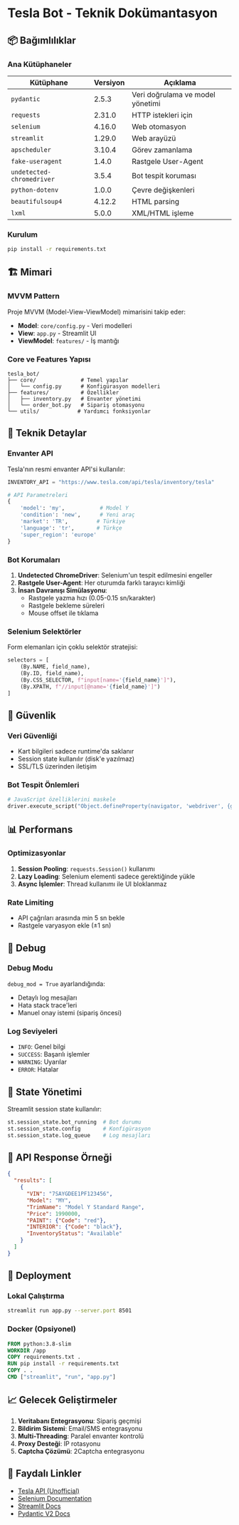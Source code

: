 # Tesla Bot - Teknik Dokümantasyon

## 📦 Bağımlılıklar

### Ana Kütüphaneler

| Kütüphane | Versiyon | Açıklama |
|-----------|----------|----------|
| `pydantic` | 2.5.3 | Veri doğrulama ve model yönetimi |
| `requests` | 2.31.0 | HTTP istekleri için |
| `selenium` | 4.16.0 | Web otomasyon |
| `streamlit` | 1.29.0 | Web arayüzü |
| `apscheduler` | 3.10.4 | Görev zamanlama |
| `fake-useragent` | 1.4.0 | Rastgele User-Agent |
| `undetected-chromedriver` | 3.5.4 | Bot tespit koruması |
| `python-dotenv` | 1.0.0 | Çevre değişkenleri |
| `beautifulsoup4` | 4.12.2 | HTML parsing |
| `lxml` | 5.0.0 | XML/HTML işleme |

### Kurulum

```bash
pip install -r requirements.txt
```

## 🏗️ Mimari

### MVVM Pattern

Proje MVVM (Model-View-ViewModel) mimarisini takip eder:

- **Model**: `core/config.py` - Veri modelleri
- **View**: `app.py` - Streamlit UI
- **ViewModel**: `features/` - İş mantığı

### Core ve Features Yapısı

```
tesla_bot/
├── core/              # Temel yapılar
│   └── config.py      # Konfigürasyon modelleri
├── features/          # Özellikler
│   ├── inventory.py   # Envanter yönetimi
│   └── order_bot.py   # Sipariş otomasyonu
└── utils/            # Yardımcı fonksiyonlar
```

## 🔧 Teknik Detaylar

### Envanter API

Tesla'nın resmi envanter API'si kullanılır:

```python
INVENTORY_API = "https://www.tesla.com/api/tesla/inventory/tesla"

# API Parametreleri
{
    'model': 'my',           # Model Y
    'condition': 'new',      # Yeni araç
    'market': 'TR',         # Türkiye
    'language': 'tr',       # Türkçe
    'super_region': 'europe'
}
```

### Bot Korumaları

1. **Undetected ChromeDriver**: Selenium'un tespit edilmesini engeller
2. **Rastgele User-Agent**: Her oturumda farklı tarayıcı kimliği
3. **İnsan Davranışı Simülasyonu**:
   - Rastgele yazma hızı (0.05-0.15 sn/karakter)
   - Rastgele bekleme süreleri
   - Mouse offset ile tıklama

### Selenium Selektörler

Form elemanları için çoklu selektör stratejisi:

```python
selectors = [
    (By.NAME, field_name),
    (By.ID, field_name),
    (By.CSS_SELECTOR, f"input[name='{field_name}']"),
    (By.XPATH, f"//input[@name='{field_name}']")
]
```

## 🔐 Güvenlik

### Veri Güvenliği

- Kart bilgileri sadece runtime'da saklanır
- Session state kullanılır (disk'e yazılmaz)
- SSL/TLS üzerinden iletişim

### Bot Tespit Önlemleri

```python
# JavaScript özelliklerini maskele
driver.execute_script("Object.defineProperty(navigator, 'webdriver', {get: () => undefined})")
```

## 📊 Performans

### Optimizasyonlar

1. **Session Pooling**: `requests.Session()` kullanımı
2. **Lazy Loading**: Selenium elementi sadece gerektiğinde yükle
3. **Async İşlemler**: Thread kullanımı ile UI bloklanmaz

### Rate Limiting

- API çağrıları arasında min 5 sn bekle
- Rastgele varyasyon ekle (±1 sn)

## 🐛 Debug

### Debug Modu

`debug_mod = True` ayarlandığında:

- Detaylı log mesajları
- Hata stack trace'leri
- Manuel onay istemi (sipariş öncesi)

### Log Seviyeleri

- `INFO`: Genel bilgi
- `SUCCESS`: Başarılı işlemler
- `WARNING`: Uyarılar
- `ERROR`: Hatalar

## 🔄 State Yönetimi

Streamlit session state kullanılır:

```python
st.session_state.bot_running  # Bot durumu
st.session_state.config       # Konfigürasyon
st.session_state.log_queue    # Log mesajları
```

## 📱 API Response Örneği

```json
{
  "results": [
    {
      "VIN": "7SAYGDEE1PF123456",
      "Model": "MY",
      "TrimName": "Model Y Standard Range",
      "Price": 1990000,
      "PAINT": {"Code": "red"},
      "INTERIOR": {"Code": "black"},
      "InventoryStatus": "Available"
    }
  ]
}
```

## 🚀 Deployment

### Lokal Çalıştırma

```bash
streamlit run app.py --server.port 8501
```

### Docker (Opsiyonel)

```dockerfile
FROM python:3.8-slim
WORKDIR /app
COPY requirements.txt .
RUN pip install -r requirements.txt
COPY . .
CMD ["streamlit", "run", "app.py"]
```

## 📈 Gelecek Geliştirmeler

1. **Veritabanı Entegrasyonu**: Sipariş geçmişi
2. **Bildirim Sistemi**: Email/SMS entegrasyonu
3. **Multi-Threading**: Paralel envanter kontrolü
4. **Proxy Desteği**: IP rotasyonu
5. **Captcha Çözümü**: 2Captcha entegrasyonu

## 🔗 Faydalı Linkler

- [Tesla API (Unofficial)](https://tesla-api.timdorr.com/)
- [Selenium Documentation](https://selenium-python.readthedocs.io/)
- [Streamlit Docs](https://docs.streamlit.io/)
- [Pydantic V2 Docs](https://docs.pydantic.dev/) 
